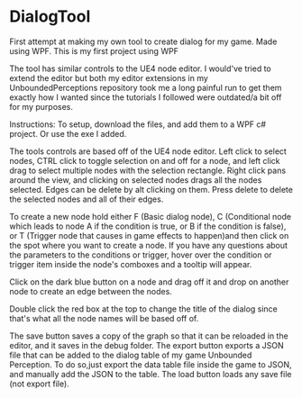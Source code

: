 # DialogTool
First attempt at making my own tool to create dialog for my game.  Made using WPF.  This is my first project using WPF

The tool has similar controls to the UE4 node editor.  I would've tried to extend the editor but both my editor extensions in my UnboundedPerceptions repository took me a long painful run to get them exactly how I wanted since the 
tutorials I followed were outdated/a bit off for my purposes.  

Instructions:
To setup, download the files, and add them to a WPF c# project. Or use the exe I added.  

The tools controls are based off of the UE4 node editor.  Left click to select nodes, CTRL click to toggle selection on and off for a node, and left click drag to select multiple nodes with the selection rectangle.  Right click pans around the view, and clicking on selected nodes drags all the nodes selected.  Edges can be delete by alt clicking on them.  Press delete to delete the selected nodes and all of their edges.

To create a new node hold either F (Basic dialog node), C (Conditional node which leads to node A if the condition is true, or B if the condition is false), or T (Trigger node that causes in game effects to happen)and then click on the spot where you want to create a node.  If you have any questions about the parameters to the conditions or trigger, hover over the condition or trigger item inside the node's comboxes and a tooltip will appear.

Click on the dark blue button on a node and drag off it and drop on another node to create an edge between the nodes.

Double click the red box at the top to change the title of the dialog since that's what all the node names  will be based off of.  

The save button saves a copy of the graph so that it can be reloaded in the editor, and it saves in the debug folder.  The export button exports a JSON file that can be added to the dialog table of my game Unbounded Perception.  To do so,just export the data table file inside the game to JSON, and manually add the JSON to the table.  The load button loads any save file (not export file).  



